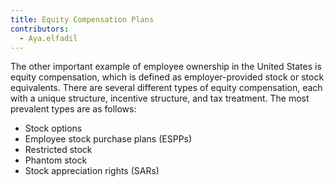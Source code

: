 ```yaml
---
title: Equity Compensation Plans
contributors:
  - Aya.elfadil
---
```


The other important example of employee ownership in the United States
is equity compensation, which is defined as employer-provided stock or
stock equivalents. There are several different types of equity
compensation, each with a unique structure, incentive structure, and tax
treatment. The most prevalent types are as follows:

- Stock options
- Employee stock purchase plans (ESPPs)
- Restricted stock
- Phantom stock
- Stock appreciation rights (SARs)
